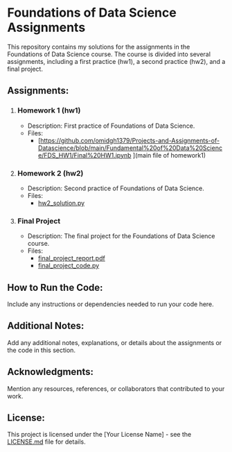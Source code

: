 
# Foundations of Data Science Assignments

This repository contains my solutions for the assignments in the Foundations of Data Science course. The course is divided into several assignments, including a first practice (hw1), a second practice (hw2), and a final project.

## Assignments:

1. ### Homework 1 (hw1)
   - Description: First practice of Foundations of Data Science.
   - Files:
     - [https://github.com/omidgh1379/Projects-and-Assignments-of-Datascience/blob/main/Fundamental%20of%20Data%20Science/FDS_HW1/Final%20HW1.ipynb
](main file of homework1)

2. ### Homework 2 (hw2)
   - Description: Second practice of Foundations of Data Science.
   - Files:
     - [hw2_solution.py](link-to-hw2-solution)

3. ### Final Project
   - Description: The final project for the Foundations of Data Science course.
   - Files:
     - [final_project_report.pdf](link-to-final-project-report)
     - [final_project_code.py](link-to-final-project-code)

## How to Run the Code:

Include any instructions or dependencies needed to run your code here.

## Additional Notes:

Add any additional notes, explanations, or details about the assignments or the code in this section.

## Acknowledgments:

Mention any resources, references, or collaborators that contributed to your work.

## License:

This project is licensed under the [Your License Name] - see the [LICENSE.md](LICENSE.md) file for details.

